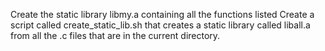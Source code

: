 Create the static library libmy.a containing all the functions listed 
Create a script called create_static_lib.sh that creates a static library called liball.a from all the .c files that are in the current directory.
